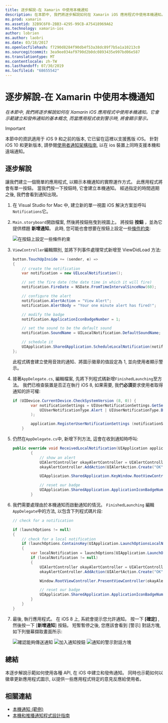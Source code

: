 ```yaml
---
title: 逐步解說-在 Xamarin 中使用本機通知
description: 在本節中, 我們將逐步解說如何在 Xamarin iOS 應用程式中使用本機通知。 它會示範建立和發佈通知的基本概念, 而當應用程式收到警示時, 將會顯示警示。
ms.prod: xamarin
ms.assetid: 32B9C6F0-2BB3-4295-99CB-A75418969A62
ms.technology: xamarin-ios
author: lobrien
ms.author: laobri
ms.date: 03/18/2017
ms.openlocfilehash: f7290d8284f90db4f53a38dc89f7b5a1a10213c0
ms.sourcegitcommit: 3ea9ee034af9790d2b0dc0893435e997bd06e587
ms.translationtype: MT
ms.contentlocale: zh-TW
ms.lasthandoff: 07/30/2019
ms.locfileid: "68655542"
---
```

# <a name="walkthrough---using-local-notifications-in-xamarinios"></a>逐步解說-在 Xamarin 中使用本機通知

_在本節中, 我們將逐步解說如何在 Xamarin iOS 應用程式中使用本機通知。它會示範建立和發佈通知的基本概念, 而當應用程式收到警示時, 將會顯示警示。_

> [!IMPORTANT]
> 本節中的資訊適用于 iOS 9 和之前的版本, 它已留在這裡以支援舊版 iOS。 針對 iOS 10 和更新版本, 請參閱[使用者通知架構指南](~/ios/platform/user-notifications/index.md), 以在 ios 裝置上同時支援本機和遠端通知。

## <a name="walkthrough"></a>逐步解說

讓我們建立一個簡單的應用程式, 以顯示本機通知的實際運作方式。 此應用程式將會有單一按鈕。 當我們按一下按鈕時, 它會建立本機通知。 經過指定的時間週期之後, 我們會看到通知出現。


1. 在 Visual Studio for Mac 中, 建立新的單一視圖 iOS 解決方案並呼叫`Notifications`它。
1. `Main.storyboard`開啟檔案, 然後將按鈕拖曳到視圖上。 將按鈕 **按鈕** ，並為它提供標題 **新增通知**。 此時, 您可能也會想要在按鈕上設定一些[條件約束](~/ios/user-interface/designer/designer-auto-layout.md): 

    ![](local-notifications-in-ios-walkthrough-images/image3.png "在按鈕上設定一些條件約束")
1. `ViewController`編輯類別, 並將下列事件處理常式新增至 ViewDidLoad 方法:

    ```csharp
    button.TouchUpInside += (sender, e) =>
    {
        // create the notification
        var notification = new UILocalNotification();

        // set the fire date (the date time in which it will fire)
        notification.FireDate = NSDate.FromTimeIntervalSinceNow(60);

        // configure the alert
        notification.AlertAction = "View Alert";
        notification.AlertBody = "Your one minute alert has fired!";

        // modify the badge
        notification.ApplicationIconBadgeNumber = 1;

        // set the sound to be the default sound
        notification.SoundName = UILocalNotification.DefaultSoundName;

        // schedule it
        UIApplication.SharedApplication.ScheduleLocalNotification(notification);
    };
    ```

    此程式碼會建立使用音效的通知、將圖示徽章的值設定為 1, 並向使用者顯示警示。

1. 接著`AppDelegate.cs`, 編輯檔案, 先將下列程式碼新增`FinishedLaunching`至方法。 我們已檢查裝置是否正在執行 iOS 8, 如果需要, 我們**必須**要求使用者取得通知的許可權:

    ```csharp
    if (UIDevice.CurrentDevice.CheckSystemVersion (8, 0)) {
            var notificationSettings = UIUserNotificationSettings.GetSettingsForTypes (
                UIUserNotificationType.Alert | UIUserNotificationType.Badge | UIUserNotificationType.Sound, null
            );

            application.RegisterUserNotificationSettings (notificationSettings);
        }
    ```

1. 仍然在`AppDelegate.cs`中, 新增下列方法, 這會在收到通知時呼叫:

    ```csharp
    public override void ReceivedLocalNotification(UIApplication application, UILocalNotification notification)
            {
                // show an alert
                UIAlertController okayAlertController = UIAlertController.Create(notification.AlertAction, notification.AlertBody, UIAlertControllerStyle.Alert);
                okayAlertController.AddAction(UIAlertAction.Create("OK", UIAlertActionStyle.Default, null));

                UIApplication.SharedApplication.KeyWindow.RootViewController.PresentViewController(okayAlertController, true, null);

                // reset our badge
                UIApplication.SharedApplication.ApplicationIconBadgeNumber = 0;
            }

    ```

1. 我們需要處理由於本機通知而啟動通知的情況。 `FinishedLaunching` 編輯`AppDelegate`中的方法, 以包含下列程式碼片段:


    ```csharp
    // check for a notification

    if (launchOptions != null)
    {
        // check for a local notification
        if (launchOptions.ContainsKey(UIApplication.LaunchOptionsLocalNotificationKey))
        {
            var localNotification = launchOptions[UIApplication.LaunchOptionsLocalNotificationKey] as UILocalNotification;
            if (localNotification != null)
            {
                UIAlertController okayAlertController = UIAlertController.Create(localNotification.AlertAction, localNotification.AlertBody, UIAlertControllerStyle.Alert);
                okayAlertController.AddAction(UIAlertAction.Create("OK", UIAlertActionStyle.Default, null));

                Window.RootViewController.PresentViewController(okayAlertController, true, null);

                // reset our badge
                UIApplication.SharedApplication.ApplicationIconBadgeNumber = 0;
            }
        }
    }

    ```

1. 最後, 執行應用程式。 在 iOS 8 上, 系統會提示您允許通知。 按一下 **[確定]** , 然後按一下 [**新增通知**] 按鈕。 短暫暫停之後, 您應該會看到 [警示] 對話方塊, 如下列螢幕擷取畫面所示:

    ![](local-notifications-in-ios-walkthrough-images/image0.png "確認能夠傳送通知") ![](local-notifications-in-ios-walkthrough-images/image1.png "加入通知按鈕") ![](local-notifications-in-ios-walkthrough-images/image2.png "通知的警示對話方塊")

## <a name="summary"></a>總結

本逐步解說示範如何使用各種 API, 在 iOS 中建立和發佈通知。 同時也示範如何以徽章更新應用程式圖示, 以提供一些應用程式特定的意見反應給使用者。


## <a name="related-links"></a>相關連結

- [本機通知 (範例)](https://docs.microsoft.com/samples/xamarin/ios-samples/localnotifications)
- [本機和推播通知程式設計指南](https://developer.apple.com/library/prerelease/content/documentation/NetworkingInternet/Conceptual/RemoteNotificationsPG/)
